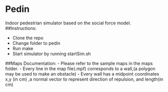 # Pedin  
Indoor pedestrian simulator based on the social force model.  
##Instructions:  
- Clone the repo  
- Change folder to pedin  
- Run make  
- Start simulator by running startSim.sh  

##Maps Documentation:
        - Please refer to the sample maps in the maps folder.
        - Every line in the map file(.mpf) corresponds to a wall,(a polygon may be used to make an obstacle)
        - Every wall has a midpoint coordinates x,y (in cm) ,a normal vector to represent direction of repulsion, and length(in cm)
